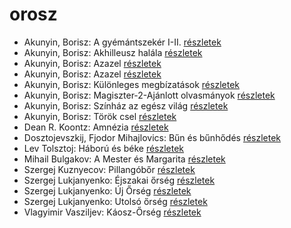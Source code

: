 # orosz

- Akunyin, Borisz: A ​gyémántszekér I-II. [részletek](../_details/Akunyin%2C%20Borisz.md#id_1110)
- Akunyin, Borisz: Akhilleusz halála [részletek](../_details/Akunyin%2C%20Borisz.md#id_913)
- Akunyin, Borisz: Azazel [részletek](../_details/Akunyin%2C%20Borisz.md#id_909)
- Akunyin, Borisz: Azazel [részletek](../_details/Akunyin%2C%20Borisz.md#id_915)
- Akunyin, Borisz: Különleges megbízatások [részletek](../_details/Akunyin%2C%20Borisz.md#id_911)
- Akunyin, Borisz: Magiszter-2-Ajánlott ​olvasmányok [részletek](../_details/Akunyin%2C%20Borisz.md#id_1109)
- Akunyin, Borisz: Színház ​az egész világ [részletek](../_details/Akunyin%2C%20Borisz.md#id_1107)
- Akunyin, Borisz: Török csel [részletek](../_details/Akunyin%2C%20Borisz.md#id_917)
- Dean R. Koontz: Amnézia [részletek](../_details/Dean%20R.%20Koontz.md#id_1094)
- Dosztojevszkij, Fjodor Mihajlovics: Bűn és bűnhődés [részletek](../_details/Dosztojevszkij%2C%20Fjodor%20Mihajlovics.md#id_346)
- Lev Tolsztoj: Háború és béke [részletek](../_details/Lev%20Tolsztoj.md#id_563)
- Mihail Bulgakov: A Mester és Margarita [részletek](../_details/Mihail%20Bulgakov.md#id_275)
- Szergej Kuznyecov: Pillangóbőr [részletek](../_details/Szergej%20Kuznyecov.md#id_527)
- Szergej Lukjanyenko: Éjszakai őrség [részletek](../_details/Szergej%20Lukjanyenko.md#id_461)
- Szergej Lukjanyenko: Új Őrség [részletek](../_details/Szergej%20Lukjanyenko.md#id_458)
- Szergej Lukjanyenko: Utolsó őrség [részletek](../_details/Szergej%20Lukjanyenko.md#id_457)
- Vlagyimir Vasziljev: Káosz-Őrség [részletek](../_details/Vlagyimir%20Vasziljev.md#id_460)